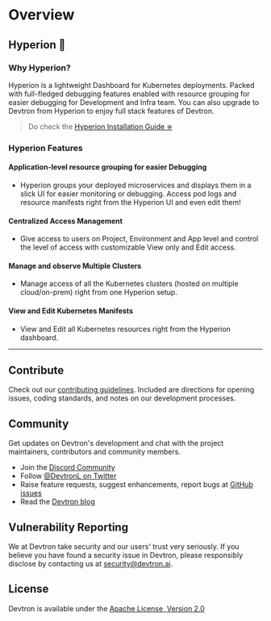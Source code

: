 # Overview

## Hyperion 🦹

### Why Hyperion?
Hyperion is a lightweight Dashboard for Kubernetes deployments. Packed with full-fledged debugging features enabled with resource grouping for easier debugging for Development and Infra team.
You can also upgrade to Devtron from Hyperion to enjoy full stack features of Devtron.

> Do check the [Hyperion Installation Guide ⎈](../hyperion/setup/install.md)

### Hyperion Features

#### Application-level resource grouping for easier Debugging
- Hyperion groups your deployed microservices and displays them in a slick UI for easier monitoring or debugging. Access pod logs and resource manifests right from the Hyperion UI and even edit them!

#### Centralized Access Management
- Give access to users on Project, Environment and App level and control the level of access with customizable View only and Edit access.

#### Manage and observe Multiple Clusters
- Manage access of all the Kubernetes clusters (hosted on multiple cloud/on-prem) right from one Hyperion setup.

#### View and Edit Kubernetes Manifests
- View and Edit all Kubernetes resources right from the Hyperion dashboard.


---

## Contribute

Check out our [contributing guidelines](https://github.com/devtron-labs/template-cron-job/blob/main/CONTRIBUTING.md). Included are directions for opening issues, coding standards, and notes on our development processes.


## Community

Get updates on Devtron's development and chat with the project maintainers, contributors and community members.

* Join the [Discord Community](https://discord.gg/jsRG5qx2gp)
* Follow [@DevtronL on Twitter](https://twitter.com/DevtronL)
* Raise feature requests, suggest enhancements, report bugs at [GitHub issues](https://github.com/devtron-labs/template-cron-job/issues)
* Read the [Devtron blog](https://devtron.ai/blog/)

## Vulnerability Reporting

We at Devtron take security and our users' trust very seriously. If you believe you have found a security issue in Devtron, please responsibly disclose by contacting us at security@devtron.ai.

## License

Devtron is available under the [Apache License, Version 2.0](https://github.com/devtron-labs/template-cron-job/blob/main/LICENSE)
